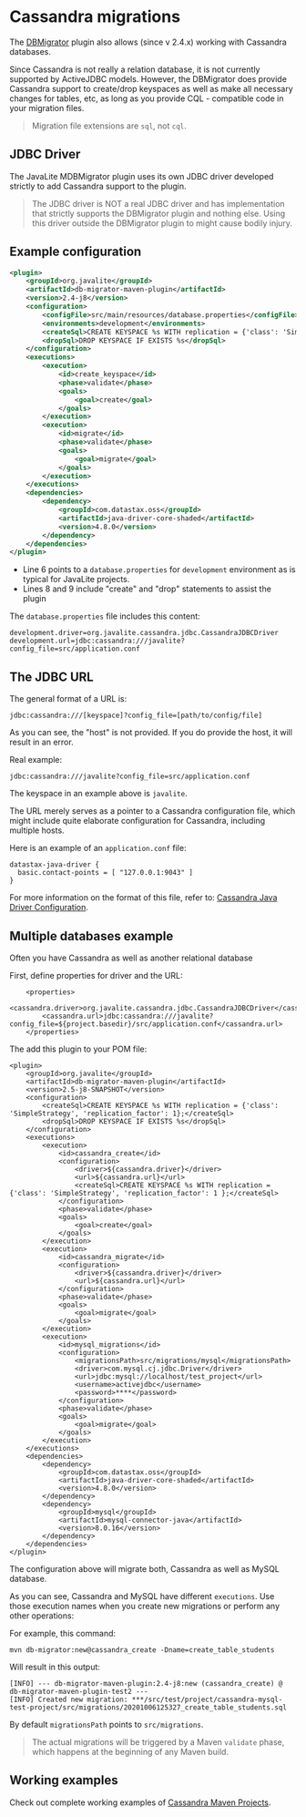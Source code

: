 <div class="page-header">
   <h1>Cassandra migrations</h1>
</div>



The [DBMigrator](database_migrations) plugin also allows (since v 2.4.x) 
working with Cassandra databases.  

Since Cassandra is not really a relation database, it is not currently  supported by ActiveJDBC models. 
However, the DBMigrator does provide Cassandra support to create/drop keyspaces as well as make all necessary changes 
for tables, etc, as long as you provide CQL - compatible code in your migration files. 

> Migration file extensions are `sql`, not `cql`. 
  
## JDBC Driver 

The JavaLite MDBMigrator plugin  uses its own JDBC driver developed strictly to  add Cassandra support to the plugin. 

> The JDBC driver is NOT a real JDBC driver and has implementation that strictly supports the DBMigrator plugin and nothing else. 
Using this driver outside the DBMigrator plugin to might cause bodily injury.    

## Example configuration   

~~~~{.xml .numberLines}
<plugin>
    <groupId>org.javalite</groupId>
    <artifactId>db-migrator-maven-plugin</artifactId>
    <version>2.4-j8</version>
    <configuration>
        <configFile>src/main/resources/database.properties</configFile>
        <environments>development</environments>
        <createSql>CREATE KEYSPACE %s WITH replication = {'class': 'SimpleStrategy', 'replication_factor': 1 };</createSql>
        <dropSql>DROP KEYSPACE IF EXISTS %s</dropSql>
    </configuration>
    <executions>
        <execution>
            <id>create_keyspace</id>
            <phase>validate</phase>
            <goals>
                <goal>create</goal>
            </goals>
        </execution>
        <execution>
            <id>migrate</id>
            <phase>validate</phase>
            <goals>
                <goal>migrate</goal>
            </goals>
        </execution>
    </executions>
    <dependencies>
        <dependency>
            <groupId>com.datastax.oss</groupId>
            <artifactId>java-driver-core-shaded</artifactId>
            <version>4.8.0</version>
        </dependency>
    </dependencies>
</plugin>
~~~~

* Line 6 points to a `database.properties` for `development` environment as is typical for JavaLite projects. 
* Lines 8 and 9 include "create" and "drop" statements to assist the plugin  

 

The `database.properties` file includes this content: 

```
development.driver=org.javalite.cassandra.jdbc.CassandraJDBCDriver
development.url=jdbc:cassandra:///javalite?config_file=src/application.conf
``` 

## The JDBC URL



The general format  of a URL is: 

```
jdbc:cassandra:///[keyspace]?config_file=[path/to/config/file]
```

As you can see, the "host" is not provided. If you do provide the host, it will result in an error.

Real example: 

```
jdbc:cassandra:///javalite?config_file=src/application.conf
```
The keyspace in an example above is `javalite`.  

The URL merely serves as a pointer to a Cassandra configuration  file, which might  include quite elaborate configuration 
for Cassandra, including  multiple  hosts.

Here is an example  of an `application.conf` file: 

```
datastax-java-driver {
  basic.contact-points = [ "127.0.0.1:9043" ]
}
```
 
For more information on the format of this file, refer to: 
[Cassandra Java Driver Configuration](https://docs.datastax.com/en/developer/java-driver/4.0/manual/core/configuration/).


## Multiple databases example 

Often you have Cassandra as well as another relational database 


First, define properties for driver and the URL: 

~~~~{.xml}
    <properties>
        <cassandra.driver>org.javalite.cassandra.jdbc.CassandraJDBCDriver</cassandra.driver>
        <cassandra.url>jdbc:cassandra:///javalite?config_file=${project.basedir}/src/application.conf</cassandra.url>
    </properties>
~~~~ 

The add this plugin to your POM file: 

~~~~{.xml}
<plugin>
    <groupId>org.javalite</groupId>
    <artifactId>db-migrator-maven-plugin</artifactId>
    <version>2.5-j8-SNAPSHOT</version>
    <configuration>
        <createSql>CREATE KEYSPACE %s WITH replication = {'class': 'SimpleStrategy', 'replication_factor': 1};</createSql>
        <dropSql>DROP KEYSPACE IF EXISTS %s</dropSql>
    </configuration>
    <executions>
        <execution>
            <id>cassandra_create</id>
            <configuration>
                <driver>${cassandra.driver}</driver>
                <url>${cassandra.url}</url>
                <createSql>CREATE KEYSPACE %s WITH replication = {'class': 'SimpleStrategy', 'replication_factor': 1 };</createSql>
            </configuration>
            <phase>validate</phase>
            <goals>
                <goal>create</goal>
            </goals>
        </execution>
        <execution>
            <id>cassandra_migrate</id>
            <configuration>
                <driver>${cassandra.driver}</driver>
                <url>${cassandra.url}</url>
            </configuration>
            <phase>validate</phase>
            <goals>
                <goal>migrate</goal>
            </goals>
        </execution>
        <execution>
            <id>mysql_migrations</id>
            <configuration>
                <migrationsPath>src/migrations/mysql</migrationsPath>
                <driver>com.mysql.cj.jdbc.Driver</driver>
                <url>jdbc:mysql://localhost/test_project</url>
                <username>activejdbc</username>
                <password>****</password>
            </configuration>
            <phase>validate</phase>
            <goals>
                <goal>migrate</goal>
            </goals>
        </execution>
    </executions>
    <dependencies>
        <dependency>
            <groupId>com.datastax.oss</groupId>
            <artifactId>java-driver-core-shaded</artifactId>
            <version>4.8.0</version>
        </dependency>
        <dependency>
            <groupId>mysql</groupId>
            <artifactId>mysql-connector-java</artifactId>
            <version>8.0.16</version>
        </dependency>
    </dependencies>
</plugin>
~~~~

The configuration above will migrate both, Cassandra as well as MySQL database.

As you can see, Cassandra and MySQL have different `executions`. Use those execution names when you 
create new migrations or perform any other operations: 

For example, this command: 

```
mvn db-migrator:new@cassandra_create -Dname=create_table_students
```

Will result  in this output: 

```
[INFO] --- db-migrator-maven-plugin:2.4-j8:new (cassandra_create) @ db-migrator-maven-plugin-test2 ---
[INFO] Created new migration: ***/src/test/project/cassandra-mysql-test-project/src/migrations/20201006125327_create_table_students.sql
```

By default `migrationsPath`  points to `src/migrations`. 
  
> The actual migrations will be triggered by a Maven `validate` phase, which happens at the beginning of any Maven build. 

## Working examples

Check out complete working examples of [Cassandra Maven Projects](https://github.com/javalite/javalite/tree/master/db-migrator-integration-test/src/test/project). 


